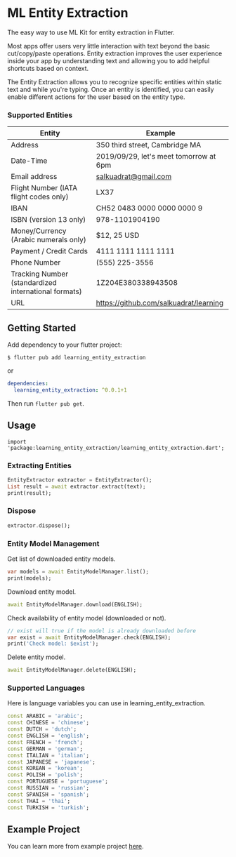 # ML Entity Extraction

The easy way to use ML Kit for entity extraction in Flutter.

Most apps offer users very little interaction with text beyond the basic cut/copy/paste operations. Entity extraction improves the user experience inside your app by understanding text and allowing you to add helpful shortcuts based on context.

The Entity Extraction allows you to recognize specific entities within static text and while you're typing. Once an entity is identified, you can easily enable different actions for the user based on the entity type.

### Supported Entities

| Entity | Example |
| --- | ----------- |
| Address | 350 third street, Cambridge MA |
| Date-Time | 2019/09/29, let's meet tomorrow at 6pm |
| Email address | salkuadrat@gmail.com |
| Flight Number (IATA flight codes only) | LX37 |
| IBAN | CH52 0483 0000 0000 0000 9 |
| ISBN (version 13 only) | 978-1101904190 |
| Money/Currency (Arabic numerals only) | $12, 25 USD |
| Payment / Credit Cards | 4111 1111 1111 1111 |
| Phone Number | (555) 225-3556 |
| Tracking Number (standardized international formats) | 1Z204E380338943508 |
| URL | https://github.com/salkuadrat/learning |


## Getting Started

Add dependency to your flutter project:

```
$ flutter pub add learning_entity_extraction
```

or

```yaml
dependencies:
  learning_entity_extraction: ^0.0.1+1
```

Then run `flutter pub get`.

## Usage

```
import 'package:learning_entity_extraction/learning_entity_extraction.dart';
```

### Extracting Entities

```dart
EntityExtractor extractor = EntityExtractor();
List result = await extractor.extract(text);
print(result);
```

### Dispose

```dart
extractor.dispose();
```

### Entity Model Management

Get list of downloaded entity models.

```dart
var models = await EntityModelManager.list();
print(models);
```

Download entity model.

```dart
await EntityModelManager.download(ENGLISH);
```

Check availability of entity model (downloaded or not).

```dart
// exist will true if the model is already downloaded before
var exist = await EntityModelManager.check(ENGLISH);
print('Check model: $exist');    
```

Delete entity model.

```dart
await EntityModelManager.delete(ENGLISH);
```

### Supported Languages

Here is language variables you can use in learning_entity_extraction.

```dart
const ARABIC = 'arabic';
const CHINESE = 'chinese';
const DUTCH = 'dutch';
const ENGLISH = 'english';
const FRENCH = 'french';
const GERMAN = 'german';
const ITALIAN = 'italian';
const JAPANESE = 'japanese';
const KOREAN = 'korean';
const POLISH = 'polish';
const PORTUGUESE = 'portuguese';
const RUSSIAN = 'russian';
const SPANISH = 'spanish';
const THAI = 'thai';
const TURKISH = 'turkish';
```

## Example Project

You can learn more from example project [here](example).